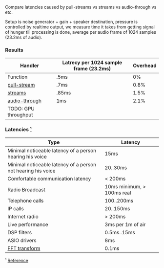 Compare latencies caused by pull-streams vs streams vs audio-through vs etc.

Setup is noise generator + gain + speaker destination, pressure is controlled by realtime output, we measure time it takes from getting signal of hunger till processing is done, average per audio frame of 1024 samples (23.2ms of audio).

### Results

| Handler | Latrecy per 1024 sample frame (23.2ms) | Overhead |
|---|---|---|
| Function | .5ms | 0% |
| [pull-stream](https://github.com/pull-stream/pull-stream) | .7ms | 0.8% |
| [streams](https://nodejs.org/api/stream.html) | .85ms | 1.5% |
| [audio-through](https://github.com/audiojs/audio-through) | 1ms | 2.1% |
| TODO: GPU throughput | | |

### Latencies [¹](#reference)

| Type | Latency |
|---|---|
| Minimal noticeable latency of a person hearing his voice | 15ms |
| Minimal noticeable latency of a person not hearing his voice | 20..30ms |
| Comfortable communication latency | < 200ms |
| Radio Broadcast | 10ms minimum, > 100ms real |
| Telephone calls | 100..200ms |
| IP calls | 20..150ms |
| Internet radio | > 200ms |
| Live performance | 3ms per 1m of air |
| DSP filters | 0.5ms..15ms |
| ASIO drivers | 8ms |
| [FFT transform](https://github.com/scijs/fourier-transform/blob/master/benchmark.md) | 0.1ms |

<span id="reference">¹</span> [Reference](https://en.wikipedia.org/wiki/Latency_(audio))
